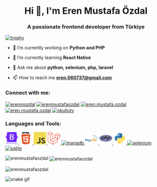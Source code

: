 <!--
https://rahuldkjain.github.io/gh-profile-readme-generator/
-->

<!-- ![MasterHead](https://i.ibb.co/tCRC9mV/OIG2.jpg) -->
<h1 align="center">Hi 👋, I'm Eren Mustafa Özdal</h1>
<h3 align="center">A passionate frontend developer from Türkiye</h3>

[![trophy](https://github-profile-trophy.vercel.app/?username=erenmustafaozdal&theme=onedark)](https://github.com/ryo-ma/github-profile-trophy)

- 🔭 I’m currently working on **Python and PHP**

- 🌱 I’m currently learning **React Native**

- 💬 Ask me about **python, selenium, php, laravel**

- 📫 How to reach me **eren.060737@gmail.com**

<h3 align="left">Connect with me:</h3>
<p align="left">
<a href="https://twitter.com/erenmozdal" target="blank"><img align="center" src="https://raw.githubusercontent.com/rahuldkjain/github-profile-readme-generator/master/src/images/icons/Social/twitter.svg" alt="erenmozdal" height="30" width="40" /></a>
<a href="https://linkedin.com/in/erenmustafaozdal" target="blank"><img align="center" src="https://raw.githubusercontent.com/rahuldkjain/github-profile-readme-generator/master/src/images/icons/Social/linked-in-alt.svg" alt="erenmustafaozdal" height="30" width="40" /></a>
<a href="https://fb.com/eren.mustafa.ozdal" target="blank"><img align="center" src="https://raw.githubusercontent.com/rahuldkjain/github-profile-readme-generator/master/src/images/icons/Social/facebook.svg" alt="eren.mustafa.ozdal" height="30" width="40" /></a>
<a href="https://instagram.com/eren.mustafa.ozdal" target="blank"><img align="center" src="https://raw.githubusercontent.com/rahuldkjain/github-profile-readme-generator/master/src/images/icons/Social/instagram.svg" alt="eren.mustafa.ozdal" height="30" width="40" /></a>
<a href="https://www.youtube.com/c/okullutv" target="blank"><img align="center" src="https://raw.githubusercontent.com/rahuldkjain/github-profile-readme-generator/master/src/images/icons/Social/youtube.svg" alt="okullutv" height="30" width="40" /></a>
</p>

<h3 align="left">Languages and Tools:</h3>
<p align="left"> <a href="https://getbootstrap.com" target="_blank" rel="noreferrer"> <img src="https://raw.githubusercontent.com/devicons/devicon/master/icons/bootstrap/bootstrap-plain-wordmark.svg" alt="bootstrap" width="40" height="40"/> </a> <a href="https://www.w3.org/html/" target="_blank" rel="noreferrer"> <img src="https://raw.githubusercontent.com/devicons/devicon/master/icons/html5/html5-original-wordmark.svg" alt="html5" width="40" height="40"/> </a> <a href="https://developer.mozilla.org/en-US/docs/Web/JavaScript" target="_blank" rel="noreferrer"> <img src="https://raw.githubusercontent.com/devicons/devicon/master/icons/javascript/javascript-original.svg" alt="javascript" width="40" height="40"/> </a> <a href="https://laravel.com/" target="_blank" rel="noreferrer"> <img src="https://raw.githubusercontent.com/devicons/devicon/6910f0503efdd315c8f9b858234310c06e04d9c0/icons/laravel/laravel-original.svg" alt="laravel" width="40" height="40"/> </a> <a href="https://mariadb.org/" target="_blank" rel="noreferrer"> <img src="https://www.vectorlogo.zone/logos/mariadb/mariadb-icon.svg" alt="mariadb" width="40" height="40"/> </a> <a href="https://www.mysql.com/" target="_blank" rel="noreferrer"> <img src="https://raw.githubusercontent.com/devicons/devicon/master/icons/mysql/mysql-original-wordmark.svg" alt="mysql" width="40" height="40"/> </a> <a href="https://www.php.net" target="_blank" rel="noreferrer"> <img src="https://raw.githubusercontent.com/devicons/devicon/master/icons/php/php-original.svg" alt="php" width="40" height="40"/> </a> <a href="https://www.python.org" target="_blank" rel="noreferrer"> <img src="https://raw.githubusercontent.com/devicons/devicon/master/icons/python/python-original.svg" alt="python" width="40" height="40"/> </a> <a href="https://www.selenium.dev" target="_blank" rel="noreferrer"> <img src="https://raw.githubusercontent.com/detain/svg-logos/780f25886640cef088af994181646db2f6b1a3f8/svg/selenium-logo.svg" alt="selenium" width="40" height="40"/> </a> <a href="https://www.sqlite.org/" target="_blank" rel="noreferrer"> <img src="https://www.vectorlogo.zone/logos/sqlite/sqlite-icon.svg" alt="sqlite" width="40" height="40"/> </a> </p>

<p><img align="left" src="https://github-readme-stats.vercel.app/api/top-langs?username=erenmustafaozdal&show_icons=true&locale=en&layout=compact" alt="erenmustafaozdal" /></p>

<p>&nbsp;<img align="center" src="https://github-readme-stats.vercel.app/api?username=erenmustafaozdal&show_icons=true&locale=en" alt="erenmustafaozdal" /></p>

<p><img align="center" src="https://github-readme-streak-stats.herokuapp.com/?user=erenmustafaozdal&" alt="erenmustafaozdal" /></p>

![snake gif](https://github.com/erenmustafaozdal/erenmustafaozdal/blob/output/github-contribution-grid-snake.gif)
